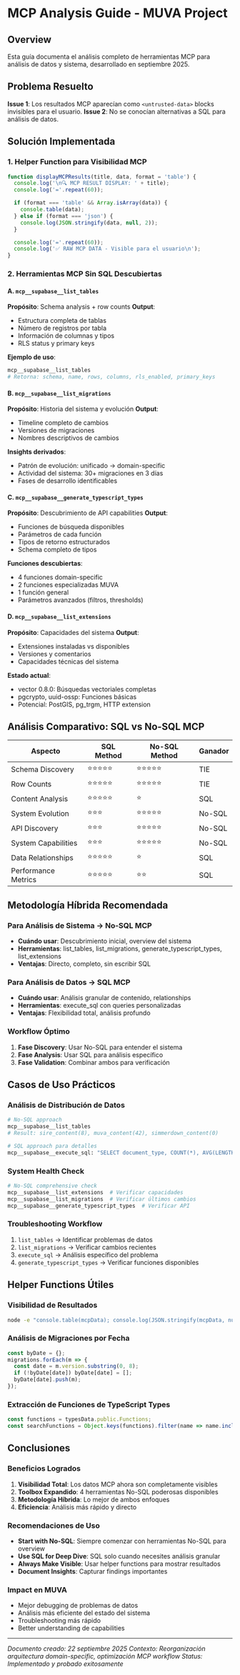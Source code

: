 # MCP Analysis Guide - MUVA Project

## Overview

Esta guía documenta el análisis completo de herramientas MCP para análisis de datos y sistema, desarrollado en septiembre 2025.

## Problema Resuelto

**Issue 1**: Los resultados MCP aparecían como `<untrusted-data>` blocks invisibles para el usuario.
**Issue 2**: No se conocían alternativas a SQL para análisis de datos.

## Solución Implementada

### 1. Helper Function para Visibilidad MCP

```javascript
function displayMCPResults(title, data, format = 'table') {
  console.log('\n🔍 MCP RESULT DISPLAY: ' + title);
  console.log('='.repeat(60));

  if (format === 'table' && Array.isArray(data)) {
    console.table(data);
  } else if (format === 'json') {
    console.log(JSON.stringify(data, null, 2));
  }

  console.log('='.repeat(60));
  console.log('✅ RAW MCP DATA - Visible para el usuario\n');
}
```

### 2. Herramientas MCP Sin SQL Descubiertas

#### A. `mcp__supabase__list_tables`
**Propósito**: Schema analysis + row counts
**Output**:
- Estructura completa de tablas
- Número de registros por tabla
- Información de columnas y tipos
- RLS status y primary keys

**Ejemplo de uso**:
```bash
mcp__supabase__list_tables
# Retorna: schema, name, rows, columns, rls_enabled, primary_keys
```

#### B. `mcp__supabase__list_migrations`
**Propósito**: Historia del sistema y evolución
**Output**:
- Timeline completo de cambios
- Versiones de migraciones
- Nombres descriptivos de cambios

**Insights derivados**:
- Patrón de evolución: unificado → domain-specific
- Actividad del sistema: 30+ migraciones en 3 días
- Fases de desarrollo identificables

#### C. `mcp__supabase__generate_typescript_types`
**Propósito**: Descubrimiento de API capabilities
**Output**:
- Funciones de búsqueda disponibles
- Parámetros de cada función
- Tipos de retorno estructurados
- Schema completo de tipos

**Funciones descubiertas**:
- 4 funciones domain-specific
- 2 funciones especializadas MUVA
- 1 función general
- Parámetros avanzados (filtros, thresholds)

#### D. `mcp__supabase__list_extensions`
**Propósito**: Capacidades del sistema
**Output**:
- Extensiones instaladas vs disponibles
- Versiones y comentarios
- Capacidades técnicas del sistema

**Estado actual**:
- vector 0.8.0: Búsquedas vectoriales completas
- pgcrypto, uuid-ossp: Funciones básicas
- Potencial: PostGIS, pg_trgm, HTTP extension

## Análisis Comparativo: SQL vs No-SQL MCP

| Aspecto | SQL Method | No-SQL Method | Ganador |
|---------|------------|---------------|---------|
| Schema Discovery | ⭐⭐⭐⭐⭐ | ⭐⭐⭐⭐⭐ | TIE |
| Row Counts | ⭐⭐⭐⭐⭐ | ⭐⭐⭐⭐⭐ | TIE |
| Content Analysis | ⭐⭐⭐⭐⭐ | ⭐ | SQL |
| System Evolution | ⭐⭐⭐ | ⭐⭐⭐⭐⭐ | No-SQL |
| API Discovery | ⭐⭐⭐ | ⭐⭐⭐⭐⭐ | No-SQL |
| System Capabilities | ⭐⭐⭐ | ⭐⭐⭐⭐⭐ | No-SQL |
| Data Relationships | ⭐⭐⭐⭐⭐ | ⭐ | SQL |
| Performance Metrics | ⭐⭐⭐⭐⭐ | ⭐⭐ | SQL |

## Metodología Híbrida Recomendada

### Para Análisis de Sistema → No-SQL MCP
- **Cuándo usar**: Descubrimiento inicial, overview del sistema
- **Herramientas**: list_tables, list_migrations, generate_typescript_types, list_extensions
- **Ventajas**: Directo, completo, sin escribir SQL

### Para Análisis de Datos → SQL MCP
- **Cuándo usar**: Análisis granular de contenido, relationships
- **Herramientas**: execute_sql con queries personalizadas
- **Ventajas**: Flexibilidad total, análisis profundo

### Workflow Óptimo
1. **Fase Discovery**: Usar No-SQL para entender el sistema
2. **Fase Analysis**: Usar SQL para análisis específico
3. **Fase Validation**: Combinar ambos para verificación

## Casos de Uso Prácticos

### Análisis de Distribución de Datos
```bash
# No-SQL approach
mcp__supabase__list_tables
# Result: sire_content(8), muva_content(42), simmerdown_content(0)

# SQL approach para detalles
mcp__supabase__execute_sql: "SELECT document_type, COUNT(*), AVG(LENGTH(content)) FROM muva_content GROUP BY document_type"
```

### System Health Check
```bash
# No-SQL comprehensive check
mcp__supabase__list_extensions  # Verificar capacidades
mcp__supabase__list_migrations  # Verificar últimos cambios
mcp__supabase__generate_typescript_types  # Verificar API
```

### Troubleshooting Workflow
1. `list_tables` → Identificar problemas de datos
2. `list_migrations` → Verificar cambios recientes
3. `execute_sql` → Análisis específico del problema
4. `generate_typescript_types` → Verificar funciones disponibles

## Helper Functions Útiles

### Visibilidad de Resultados
```bash
node -e "console.table(mcpData); console.log(JSON.stringify(mcpData, null, 2));"
```

### Análisis de Migraciones por Fecha
```javascript
const byDate = {};
migrations.forEach(m => {
  const date = m.version.substring(0, 8);
  if (!byDate[date]) byDate[date] = [];
  byDate[date].push(m);
});
```

### Extracción de Funciones de TypeScript Types
```javascript
const functions = typesData.public.Functions;
const searchFunctions = Object.keys(functions).filter(name => name.includes('match') || name.includes('search'));
```

## Conclusiones

### Beneficios Logrados
1. **Visibilidad Total**: Los datos MCP ahora son completamente visibles
2. **Toolbox Expandido**: 4 herramientas No-SQL poderosas disponibles
3. **Metodología Híbrida**: Lo mejor de ambos enfoques
4. **Eficiencia**: Análisis más rápido y directo

### Recomendaciones de Uso
- **Start with No-SQL**: Siempre comenzar con herramientas No-SQL para overview
- **Use SQL for Deep Dive**: SQL solo cuando necesites análisis granular
- **Always Make Visible**: Usar helper functions para mostrar resultados
- **Document Insights**: Capturar findings importantes

### Impact en MUVA
- Mejor debugging de problemas de datos
- Análisis más eficiente del estado del sistema
- Troubleshooting más rápido
- Better understanding de capabilities

---

*Documento creado: 22 septiembre 2025*
*Contexto: Reorganización arquitectura domain-specific, optimización MCP workflow*
*Status: Implementado y probado exitosamente*